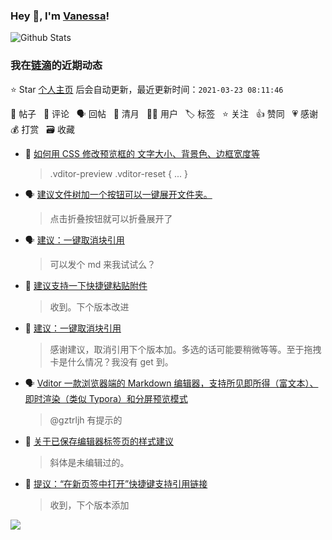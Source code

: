 ### Hey 👋, I'm [Vanessa](http://vanessa.b3log.org/)!

![Github Stats](https://github-readme-stats.vercel.app/api?username=Vanessa219&show_icons=true)

<!--events start -->

### 我在[链滴](https://ld246.com)的近期动态

⭐️ Star [个人主页](https://github.com/Vanessa219/Vanessa219) 后会自动更新，最近更新时间：`2021-03-23 08:11:46`

📝 帖子 &nbsp; 💬 评论 &nbsp; 🗣 回帖 &nbsp; 🌙 清月 &nbsp; 👨‍💻 用户 &nbsp; 🏷️ 标签 &nbsp; ⭐️ 关注 &nbsp; 👍 赞同 &nbsp; 💗 感谢 &nbsp; 💰 打赏 &nbsp; 🗃 收藏

* 💬 [如何用 CSS 修改预览框的 文字大小、背景色、边框宽度等](https://ld246.com/article/1616419476696/comment/1616421798245#comments)

  > .vditor-preview .vditor-reset { ... }
* 🗣 [建议文件树加一个按钮可以一键展开文件夹。](https://ld246.com/article/1615441229036/comment/1616419666217#comments)

  > 点击折叠按钮就可以折叠展开了
* 🗣 [建议：一键取消块引用](https://ld246.com/article/1616396467725/comment/1616418792863#comments)

  > 可以发个 md 来我试试么？
* 💬 [建议支持一下快捷键粘贴附件](https://ld246.com/article/1616410073251/comment/1616418603403#comments)

  > 收到。下个版本改进
* 💬 [建议：一键取消块引用](https://ld246.com/article/1616396467725/comment/1616403441593#comments)

  > 感谢建议，取消引用下个版本加。多选的话可能要稍微等等。至于拖拽卡是什么情况？我没有 get 到。
* 🗣 [Vditor 一款浏览器端的 Markdown 编辑器，支持所见即所得（富文本）、即时渲染（类似 Typora）和分屏预览模式](https://ld246.com/article/1549638745630/comment/1616337357560#comments)

  > @gztrljh 有提示的
* 💬 [关于已保存编辑器标签页的样式建议](https://ld246.com/article/1616378784918/comment/1616389873522#comments)

  > 斜体是未编辑过的。
* 💬 [提议：“在新页签中打开”快捷键支持引用链接](https://ld246.com/article/1616384133770/comment/1616389719496#comments)

  > 收到，下个版本添加


<!--events end -->

<a title="Hits" target="_blank" href="https://github.com/Vanessa219/Vanessa219"><img src="https://hits.b3log.org/Vanessa219/Vanessa219.svg"></a>
